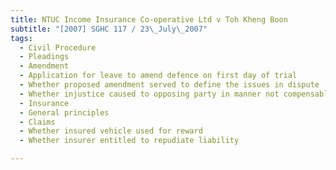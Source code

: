 ```yaml
---
title: NTUC Income Insurance Co-operative Ltd v Toh Kheng Boon 
subtitle: "[2007] SGHC 117 / 23\_July\_2007"
tags:
  - Civil Procedure
  - Pleadings
  - Amendment
  - Application for leave to amend defence on first day of trial
  - Whether proposed amendment served to define the issues in dispute
  - Whether injustice caused to opposing party in manner not compensable with costs
  - Insurance
  - General principles
  - Claims
  - Whether insured vehicle used for reward
  - Whether insurer entitled to repudiate liability

---
```


